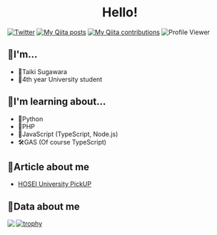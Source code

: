 <h1 align="center">
  Hello!
</h1>

[![Twitter](https://img.shields.io/twitter/follow/taikis_jp)](https://twitter.com/taikis_jp)
[![My Qiita posts](https://qiita-badge.apiapi.app/s/taikis/posts.svg)](http://qiita.com/taikis) 
[![My Qiita contributions](https://qiita-badge.apiapi.app/s/taikis/contributions.svg)](http://qiita.com/taikis) 
![Profile Viewer](https://komarev.com/ghpvc/?username=taikis)

 
## 📣I'm...

- 💫Taiki Sugawara
- 🏫4th year University student

## 📣I'm learning about...

- 🦎Python
- 🐙PHP
- 🌱JavaScript (TypeScript, Node.js)
- 🛠GAS (Of course TypeScript)

## 📣Article about me

- [HOSEI University PickUP](https://www.hosei.ac.jp/pickup/article-20210409102758/)

## 📣Data about me

<a href="https://github.com/anuraghazra/github-readme-stats">
  <img align="left" src="https://github-readme-stats.vercel.app/api/top-langs/?username=taikis&theme=cobalt" />
</a>

[![trophy](https://github-profile-trophy.vercel.app/?username=taikis&theme=onedark)](https://github.com/ryo-ma/github-profile-trophy)
